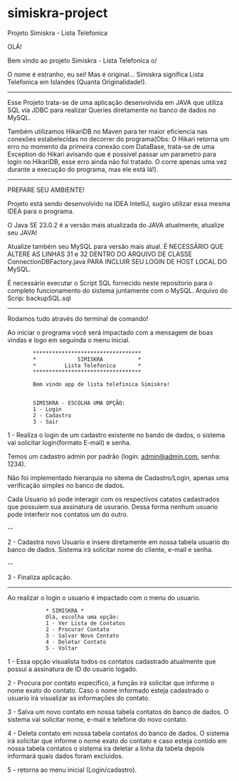 # simiskra-project
Projeto Simiskra - Lista Telefonica


OLÁ!

Bem vindo ao projeto Simiskra - Lista Telefonica o/

O nome é estranho, eu sei! Mas é original... Simiskra significa Lista Telefonica
em Islandes (Quanta Originalidade!).





*******************************

Esse Projeto trata-se de uma aplicação desenvolvida em JAVA que utiliza SQL via
JDBC para realizar Queries diretamente no banco de dados no MySQL. 

Também utilizamos HikariDB no Maven para ter maior eficiencia nas conexões
estabelecidas no decorrer do programa(Obs: O Hikari retorna um erro no momento da primeira
conexão com DataBase, trata-se de uma Exception do Hikari avisando que é possivel passar um parametro
para login no HikariDB, esse erro ainda não foi tratado. O corre apenas uma vez durante a execução do
programa, mas ele está lá!).


************************

PREPARE SEU AMBIENTE!

Projeto está sendo desenvolvido na IDEA IntelliJ, sugiro utilizar essa mesma IDEA para o programa.     

O Java SE 23.0.2 é a versão mais atualizada do JAVA atualmente, atualize seu JAVA!

Atualize também seu MySQL para versão mais atual.
É NECESSÁRIO QUE ALTERE AS LINHAS 31 e 32 DENTRO DO ARQUIVO DE CLASSE ConnectionDBFactory.java PARA
INCLUIR SEU LOGIN DE HOST LOCAL DO MySQL.

É necessário executar o Script SQL fornecido neste repositorio para o completo funcionamento
do sistema juntamente com o MySQL.
Arquivo do Scrip: backupSQL.sql


************************


Rodamos tudo através do terminal de comando!

Ao iniciar o programa você será impactado com a mensagem de boas vindas e logo em seguinda
o menu inicial.

            **********************************                    
            *             SIMISKRA           *
            *         Lista Telefonica       *
            **********************************
            
            Bem vindo app de lista telefinica Simiskra!


            SIMISKRA - ESCOLHA UMA OPÇÃO:
            1 - Login
            2 - Cadastro
            3 - Sair


1 - Realiza o login de um cadastro existente no bando de dados, o sistema vai solicitar
login(formato E-mail) e senha.

Temos um cadastro admin por padrão (login: admin@admin.com, senha: 1234).

Não foi implementado hierarquia no sitema de Cadastro/Login, apenas uma verificação simples no banco de dados.

Cada Usuario só pode interagir com os respectivos catatos cadastrados que possuiem sua 
assinatura de usurario. Dessa forma nenhum usuario pode interferir nos contatos um do outro.

--

2 - Cadastra novo Usuario e insere diretamente em nossa tabela usuario do banco de dados.
Sistema irá solicitar nome do cliente, e-mail e senha.

--

3 - Finaliza aplicação.

*******************************
Ao realizar o login o usuario é impactado com o menu do usuario.

                * SIMISKRA *
                Olá, escolha uma opção:
                1 - Ver Lista de Contatos
                2 - Procurar Contato
                3 - Salvar Novo Contato
                4 - Deletar Contato
                5 - Voltar


1 - Essa opção visualista todos os contatos cadastrado atualmente que possui a assinatura de ID do usuario logado.

2 - Procura por contato especifico, a função irá solicitar que informe o nome exato do contato. Caso o
nome informado esteja cadastrado o usuario irá visualizar as informações do contato.

3 - Salva um novo contato em nossa tabela contatos do banco de dados. O sistema vai
solicitar nome, e-mail e telefone do novo contato.

4 - Deleta contato em nossa tabela contatos do banco de dados. O sistema irá solicitar que informe o nome
exato do contato e caso esteja contido em nossa tabela contatos o sistema ira deletar a linha da tabela
depois informará quais dados foram excluidos.

5 - retorna ao menu inicial (Login/cadastro).









